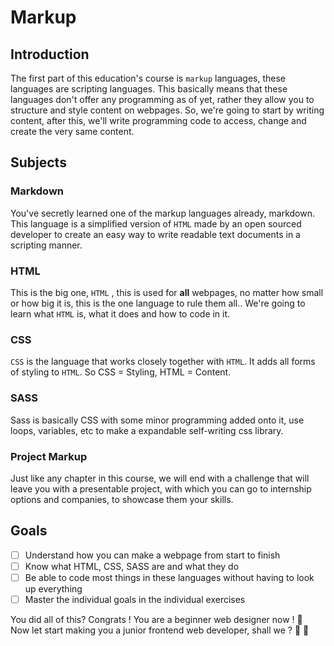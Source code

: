 # Markup

## Introduction
The first part of this education's course is `markup` languages, these languages are scripting languages.
This basically means that these languages don't offer any programming as of yet, rather they allow you to structure and style content on webpages.
So, we're going to start by writing content, after this, we'll write programming code to access, change and create the very same content.

## Subjects

### Markdown
You've secretly learned one of the markup languages already, markdown.
This language is a simplified version of `HTML` made by an open sourced developer to create an easy way to write readable
text documents in a scripting manner.

### HTML
This is the big one, `HTML` , this is used for **all** webpages, no matter how small or how big it is, this is the one language to rule them all..
We're going to learn what `HTML` is, what it does and how to code in it. 

### CSS 
`CSS` is the language that works closely together with `HTML`. It adds all forms of styling to `HTML`. 
So CSS = Styling, HTML = Content. 


### SASS
Sass is basically CSS with some minor programming added onto it, use loops, variables, etc to make a expandable self-writing css library.

### Project **Markup**
Just like any chapter in this course, we will end with a challenge that will leave you with a presentable project, with which you can go to 
internship options and companies, to showcase them your skills.


## Goals
- [ ] Understand how you can make a webpage from start to finish
- [ ] Know what HTML, CSS, SASS are and what they do
- [ ] Be able to code most things in these languages without having to look up everything
- [ ] Master the individual goals in the individual exercises

You did all of this? Congrats ! You are a beginner web designer now ! :unicorn: <br/>
Now let start making you a junior frontend web developer, shall we ? :fist_right: :fist_left:  